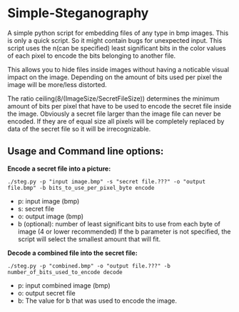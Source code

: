 # Simple-Steganography
A simple python script for embedding files of any type in bmp images. This is only a quick script. So it might contain bugs for unexpected input.
This script uses the n(can be specified) least significant bits in the color values of each pixel to encode the bits belonging to another file.

This allows you to hide files inside images without having a noticable visual impact on the image.
Depending on the amount of bits used per pixel the image will be more/less distorted. 

The ratio ceiling(8/(ImageSize/SecretFileSize)) determines the minimum amount of bits per pixel that have to be used to encode the secret file inside the image.
Obviously a secret file larger than the image file can never be encoded. If they are of equal size all pixels will be completely replaced by data of the secret file so it will be irrecognizable.


Usage and Command line options:
-----------------------------------------------
**Encode a secret file into a picture:**

    ./steg.py -p "input image.bmp" -s "secret file.???" -o "output file.bmp" -b bits_to_use_per_pixel_byte encode

- p: input image (bmp)
- s: secret file
- o: output image (bmp)
- b (optional): number of least significant bits to use from each byte of image (4 or lower recommended)
If the b parameter is not specified, the script will select the smallest amount that will fit.



**Decode a combined file into the secret file:**

    ./steg.py -p "combined.bmp" -o "output file.???" -b number_of_bits_used_to_encode decode

- p: input combined image (bmp)
- o: output secret file
- b: The value for b that was used to encode the image.

